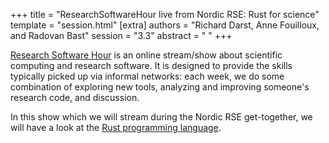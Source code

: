 +++
title = "ResearchSoftwareHour live from Nordic RSE: Rust for science"
template = "session.html"
[extra]
authors = "Richard Darst, Anne Fouilloux, and Radovan Bast"
session = "3.3"
abstract = " "
+++

[Research Software Hour](https://researchsoftwarehour.github.io/) is an online
stream/show about scientific computing and research software. It is designed to
provide the skills typically picked up via informal networks: each week, we do
some combination of exploring new tools, analyzing and improving someone's
research code, and discussion.

In this show which we will stream during the Nordic RSE get-together, we will
have a look at the [Rust programming language](https://www.rust-lang.org/).
